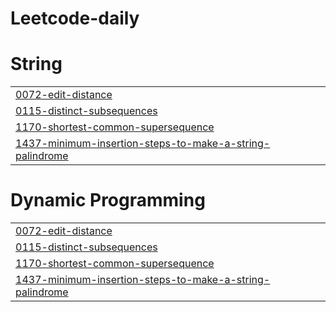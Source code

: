 # Leetcode-daily


# String
|  |
| ------- |
| [0072-edit-distance](https://github.com/rushi19383/Leetcode-daily/tree/master/0072-edit-distance) |
| [0115-distinct-subsequences](https://github.com/rushi19383/Leetcode-daily/tree/master/0115-distinct-subsequences) |
| [1170-shortest-common-supersequence](https://github.com/rushi19383/Leetcode-daily/tree/master/1170-shortest-common-supersequence) |
| [1437-minimum-insertion-steps-to-make-a-string-palindrome](https://github.com/rushi19383/Leetcode-daily/tree/master/1437-minimum-insertion-steps-to-make-a-string-palindrome) |
# Dynamic Programming
|  |
| ------- |
| [0072-edit-distance](https://github.com/rushi19383/Leetcode-daily/tree/master/0072-edit-distance) |
| [0115-distinct-subsequences](https://github.com/rushi19383/Leetcode-daily/tree/master/0115-distinct-subsequences) |
| [1170-shortest-common-supersequence](https://github.com/rushi19383/Leetcode-daily/tree/master/1170-shortest-common-supersequence) |
| [1437-minimum-insertion-steps-to-make-a-string-palindrome](https://github.com/rushi19383/Leetcode-daily/tree/master/1437-minimum-insertion-steps-to-make-a-string-palindrome) |